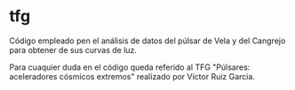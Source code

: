 # tfg
Código empleado pen el análisis de datos del púlsar de Vela y del Cangrejo para obtener de sus curvas de luz.

Para cuaquier duda en el código queda referido al TFG "Púlsares: aceleradores cósmicos extremos" realizado por Víctor Ruiz Garcia.

